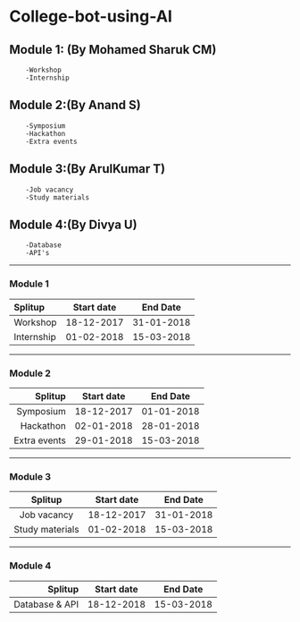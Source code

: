 # College-bot-using-AI


## Module 1:  (By Mohamed Sharuk CM)
        -Workshop
        -Internship

## Module 2:(By Anand S)
        -Symposium
        -Hackathon
        -Extra events
## Module 3:(By ArulKumar T)
        -Job vacancy
        -Study materials

## Module 4:(By Divya U)
        -Database
        -API's
        
        
        
        
        
        
        
        
        
        
        
        
   
___

### Module 1

| Splitup                         | Start date      | End Date        | 
| :-----------------------------  | :-------------: | :-------------: | 
| Workshop                        | 18-12-2017      | 31-01-2018      | 
| Internship                      | 01-02-2018      | 15-03-2018      | 
                            

***
### Module 2

| Splitup                         | Start date    | End Date      | 
| -----------------------------: | :-------------: | :-------------: | 
| Symposium                      | 18-12-2017    | 01-01-2018    | 
| Hackathon                      | 02-01-2018    | 28-01-2018    | 
|Extra events                    | 29-01-2018    | 15-03-2018    | 

***
### Module 3
| Splitup                       | Start date    | End Date      | 
| :----------------------------:| :-------------: | :-------------: | 
|Job vacancy                    | 18-12-2017    | 31-01-2018    |
|Study materials                | 01-02-2018    | 15-03-2018    |

***
### Module 4
| Splitup                       | Start date    | End Date      | 
| -----------------------------: | :-------------: | :-------------: | 
|Database & API                      | 18-12-2018    | 15-03-2018    |
 


